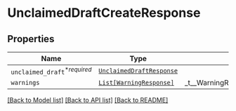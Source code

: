 # UnclaimedDraftCreateResponse



## Properties
Name | Type | Description | Notes
------------ | ------------- | ------------- | -------------
| `unclaimed_draft`<sup>*_required_</sup> | [```UnclaimedDraftResponse```](UnclaimedDraftResponse.md) |    |  |
| `warnings` | [```List[WarningResponse]```](WarningResponse.md) |  _t__WarningResponse::LIST_DESCRIPTION  |  |

[[Back to Model list]](../README.md#documentation-for-models) [[Back to API list]](../README.md#documentation-for-api-endpoints) [[Back to README]](../README.md)



